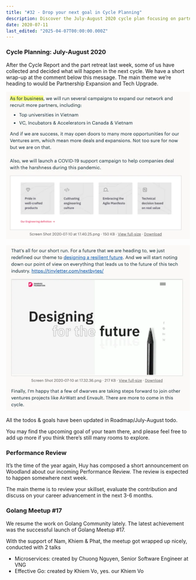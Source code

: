 ```yaml
---
title: "#32 - Drop your next goal in Cycle Planning"
description: Discover the July-August 2020 cycle plan focusing on partnership expansion, tech upgrades, upcoming performance reviews, and highlights from Golang Meetup
date: 2020-07-11
last_edited: "2025-04-07T00:00:00.000Z"
---
```


### Cycle Planning: July-August 2020

After the Cycle Report and the part retreat last week, some of us have collected and decided what will happen in the next cycle. We have a short wrap-up at the comment below this message. The main theme we’re heading to would be Partnership Expansion and Tech Upgrade.

![](assets/notion-image-1744007027085-0u46h.webp)

![](assets/notion-image-1744007027400-22nip.webp)

All the todos & goals have been updated in Roadmap/July-August todo.

You may find the upcoming goal of your team there, and please feel free to add up more if you think there’s still many rooms to explore.

### Performance Review

It’s the time of the year again, Huy has composed a short announcement on Woodland about our incoming Performance Review. The review is expected to happen somewhere next week.

The main theme is to review your skillset, evaluate the contribution and discuss on your career advancement in the next 3-6 months.

### Golang Meetup #17

We resume the work on Golang Community lately. The latest achievement was the successful launch of Golang Meetup #17.

With the support of Nam, Khiem & Phat, the meetup got wrapped up nicely, conducted with 2 talks

- Microservices: created by Chuong Nguyen, Senior Software Engineer at VNG
- Effective Go: created by Khiem Vo, yes. our Khiem Vo

